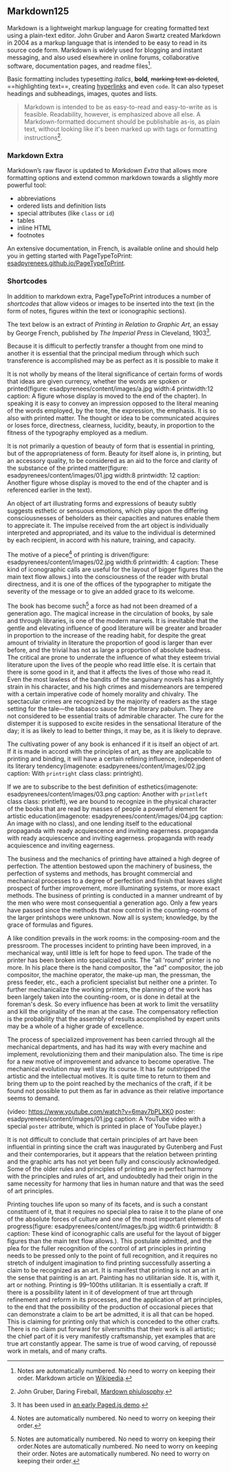 ## Markdown125


Markdown is a lightweight markup language for creating formatted text using a plain-text editor. John Gruber and Aaron Swartz created Markdown in 2004 as a markup language that is intended to be easy to read in its source code form. Markdown is widely used for blogging and instant messaging, and also used elsewhere in online forums, collaborative software, documentation pages, and readme files[^wp].

[^wp]: Notes are automatically numbered. No need to worry on keeping their order.  Markdown article on [Wikipedia](https://en.wikipedia.org/wiki/Markdown).

Basic formatting includes typesetting _italics_, **bold**, ~~marking text as deleted~~, ==highlighting text==, creating [hyperlinks](http://wikipedia.org) and even `code`. It can also typeset headings and subheadings, images, quotes and lists.

> Markdown is intended to be as easy-to-read and easy-to-write as is feasible. Readability, however, is emphasized above all else. A Markdown-formatted document should be publishable as-is, as plain text, without looking like it's been marked up with tags or formatting instructions[^gruber].

[^gruber]: John Gruber, Daring Fireball, [Mardown phiulosophy](https://daringfireball.net/projects/markdown/syntax#philosophy).

### Markdown Extra

Markdown’s raw flavor is updated to _Markdown Extra_ that allows more formatting options and extend common markdown towards a slightly more powerful tool:

- abbreviations
- ordered lists and definition lists
- special attributes (like `class` or `id`)
- tables
- inline HTML
- footnotes

An extensive documentation, in French, is available online and should help you in getting started with PageTypeToPrint: [esadpyrenees.github.io/PageTypeToPrint](https://esadpyrenees.github.io/PageTypeToPrint/).

<!-- <br class="breakpage"> -->


### Shortcodes

In addition to markdown extra, PageTypeToPrint introduces a number of _shortcodes_ that allow videos or images to be inserted into the text (in the form of notes, figures within the text or iconographic sections).

The text below is an extract of _Printing in Relation to Graphic Art_, an essay by George French, published by _The Imperial Press_ in Cleveland, 1903[^unenote].

[^unenote]: It has been used in [an early Paged.js demo](https://gitlab.coko.foundation/pagedjs/samples/printinginrelationtographicart/-/tree/master).

Because it is difficult to perfectly transfer a thought from one mind to another it is essential that the principal medium through which such transference is accomplished may be as perfect as it is possible to make it

It is not wholly by means of the literal significance of certain forms of words that ideas are given currency, whether the words are spoken or printed(figure: esadpyrenees/content/images/a.jpg width:4 printwidth:12 caption: A figure whose display is moved to the end of the chapter). In speaking it is easy to convey an impression opposed to the literal meaning of the words employed, by the tone, the expression, the emphasis. It is so also with printed matter. The thought or idea to be communicated acquires or loses force, directness, clearness, lucidity, beauty, in proportion to the fitness of the typography employed as a medium.

It is not primarily a question of beauty of form that is essential in printing, but of the appropriateness of form. Beauty for itself alone is, in printing, but an accessory quality, to be considered as an aid to the force and clarity of the substance of the printed matter(figure: esadpyrenees/content/images/01.jpg width:8 printwidth: 12 caption: Another figure whose display is moved to the end of the chapter and is referenced earlier in the text).

An object of art illustrating forms and expressions of beauty subtly suggests esthetic or sensuous emotions, which play upon the differing consciousnesses of beholders as their capacities and natures enable them to appreciate it. The impulse received from the art object is individually interpreted and appropriated, and its value to the individual is determined by each recipient, in accord with his nature, training, and capacity. 

The motive of a piece[^mynote] of printing is driven(figure: esadpyrenees/content/images/02.jpg width:6 printwidth: 4 caption: These kind of iconographic calls are useful for the layout of bigger figures than the main text flow allows.) into the consciousness of the reader with brutal directness, and it is one of the offices of the typographer to mitigate the severity of the message or to give an added grace to its welcome.

[^mynote]: Notes are automatically numbered. No need to worry on keeping their order. 

The book has become such[^mynote2] a force as had not been dreamed of a generation ago. The magical increase in the circulation of books, by sale and through libraries, is one of the modern marvels. It is inevitable that the gentle and elevating influence of good literature will be greater and broader in proportion to the increase of the reading habit, for despite the great amount of triviality in literature the proportion of good is larger than ever before, and the trivial has not as large a proportion of absolute badness. The critical are prone to underrate the influence of what they esteem trivial literature upon the lives of the people who read little else. It is certain that there is some good in it, and that it affects the lives of those who read it. Even the most lawless of the bandits of the sanguinary novels has a knightly strain in his character, and his high crimes and misdemeanors are tempered with a certain imperative code of homely morality and chivalry. The spectacular crimes are recognized by the majority of readers as the stage setting for the tale—the tabasco sauce for the literary pabulum. They are not considered to be essential traits of admirable character. The cure for the distemper it is supposed to excite resides in the sensational literature of the day; it is as likely to lead to better things, it may be, as it is likely to deprave.

[^mynote2]: Notes are automatically numbered. No need to worry on keeping their order.Notes are automatically numbered. No need to worry on keeping their order. Notes are automatically numbered. No need to worry on keeping their order. 


The cultivating power of any book is enhanced if it is itself an object of art. If it is made in accord with the principles of art, as they are applicable to printing and binding, it will have a certain refining influence, independent of its literary tendency(imagenote: esadpyrenees/content/images/02.jpg caption: With `printright` class class: printright).

If we are to subscribe to the best definition of esthetics(imagenote: esadpyrenees/content/images/03.png caption: Another with `printleft` class class: printleft), we are bound to recognize in the physical character of the books that are read by masses of people a powerful element for artistic education(imagenote: esadpyrenees/content/images/04.jpg caption: An image with no class), and one lending itself to the educational propaganda with ready acquiescence and inviting eagerness. propaganda with ready acquiescence and inviting eagerness. propaganda with ready acquiescence and inviting eagerness.

The business and the mechanics of printing have attained a high degree of perfection. The attention bestowed upon the machinery of business, the perfection of systems and methods, has brought commercial and mechanical processes to a degree of perfection and finish that leaves slight prospect of further improvement, more illuminating systems, or more exact methods. The business of printing is conducted in a manner undreamt of by the men who were most consequential a generation ago. Only a few years have passed since the methods that now control in the counting-rooms of the larger printshops were unknown. Now all is system; knowledge, by the grace of formulas and figures.

A like condition prevails in the work rooms: in the composing-room and the pressroom. The processes incident to printing have been improved, in a mechanical way, until little is left for hope to feed upon. The trade of the printer has been broken into specialized units. The "all 'round" printer is no more. In his place there is the hand compositor, the "ad" compositor, the job compositor, the machine operator, the make-up man, the pressman, the press feeder, etc., each a proficient specialist but neither one a printer. To further mechanicalize the working printers, the planning of the work has been largely taken into the counting-room, or is done in detail at the foreman's desk. So every influence has been at work to limit the versatility and kill the originality of the man at the case. The compensatory reflection is the probability that the assembly of results accomplished by expert units may be a whole of a higher grade of excellence.

The process of specialized improvement has been carried through all the mechanical departments, and has had its way with every machine and implement, revolutionizing them and their manipulation also. The time is ripe for a new motive of improvement and advance to become operative. The mechanical evolution may well stay its course. It has far outstripped the artistic and the intellectual motives. It is quite time to return to them and bring them up to the point reached by the mechanics of the craft, if it be found not possible to put them as far in advance as their relative importance seems to demand.

(video: https://www.youtube.com/watch?v=6mav7bPLXK0 poster: esadpyrenees/content/images/01.jpg caption: A YouTube video with a special `poster` attribute, which is printed in place of YouTube player.)

It is not difficult to conclude that certain principles of art have been influential in printing since the craft was inaugurated by Gutenberg and Fust and their contemporaries, but it appears that the relation between printing and the graphic arts has not yet been fully and consciously acknowledged. Some of the older rules and principles of printing are in perfect harmony with the principles and rules of art, and undoubtedly had their origin in the same necessity for harmony that lies in human nature and that was the seed of art principles.

Printing touches life upon so many of its facets, and is such a constant constituent of it, that it requires no special plea to raise it to the plane of one of the absolute forces of culture and one of the most important elements of progress(figure: esadpyrenees/content/images/b.jpg width:6 printwidth: 8 caption: These kind of iconographic calls are useful for the layout of bigger figures than the main text flow allows.). This postulate admitted, and the plea for the fuller recognition of the control of art principles in printing needs to be pressed only to the point of full recognition, and it requires no stretch of indulgent imagination to find printing successfully asserting a claim to be recognized as an art. It is manifest that printing is not an art in the sense that painting is an art. Painting has no utilitarian side. It is, with it, art or nothing. Printing is 99–100ths utilitarian. It is essentially a craft. If there is a possibility latent in it of development of true art through refinement and reform in its processes, and the application of art principles, to the end that the possibility of the production of occasional pieces that can demonstrate a claim to be art be admitted, it is all that can be hoped. This is claiming for printing only that which is conceded to the other crafts. There is no claim put forward for silversmiths that their work is all artistic; the chief part of it is very manifestly craftsmanship, yet examples that are true art constantly appear. The same is true of wood carving, of repoussé work in metals, and of many crafts. 
